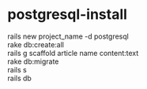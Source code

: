 # postgresql-install

rails new project_name -d postgresql  
rake db:create:all  
rails g scaffold article name content:text  
rake db:migrate  
rails s  
rails db  
